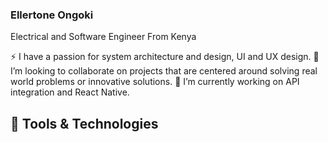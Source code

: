 ### Ellertone Ongoki 

Electrical and Software Engineer From Kenya

⚡ I have a passion for system architecture and design, UI and UX design.
👯 I’m looking to collaborate on projects that are centered around solving real world problems or innovative solutions.
🔭 I’m currently working on API integration and React Native.

## 🔧 Tools & Technologies


<!--
**just-ellertone/just-ellertone** is a ✨ _special_ ✨ repository because its `README.md` (this file) appears on your GitHub profile.

Here are some ideas to get you started:

- 🔭 I’m currently working on ...
- 🌱 I’m currently learning ...
- 👯 I’m looking to collaborate on ...
- 🤔 I’m looking for help with ...
- 💬 Ask me about ...
- 📫 How to reach me: ...
- 😄 Pronouns: ...
- ⚡ Fun fact: ...
-->
